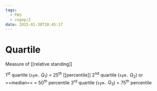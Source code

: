 ```yaml
---
tags:
  - PAS
  - cegep/2
date: 2025-01-30T20:45:17
---
```


# Quartile

Measure of [[relative standing]]

1<sup>st</sup> quartile (`sym.` $Q_1$) = 25<sup>th</sup> [[percentile]]
2<sup>nd</sup> quartile (`sym.` $Q_2$) or ==median== = 50<sup>th</sup> percentile
3<sup>rd</sup> quartile (`sym.` $Q_3$) = 75<sup>th</sup> percentile